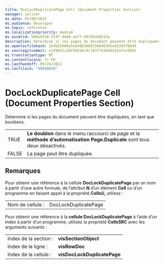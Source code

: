 ```yaml
---
title: DocLockDuplicatePage Cell (Document Properties Section)
manager: soliver
ms.date: 03/09/2015
ms.audience: Developer
ms.topic: reference
ms.localizationpriority: medium
ms.assetid: b08a6558-519f-44e0-aeff-9919544d515e
description: Détermine si les pages du document peuvent être dupliquées, en tant que booléens.
ms.openlocfilehash: 264b55909a5eb48636601566d6392e62393f00d9
ms.sourcegitcommit: a1d9041c20256616c9c183f7d1049142a7ac6991
ms.translationtype: MT
ms.contentlocale: fr-FR
ms.lasthandoff: 09/24/2021
ms.locfileid: "59559919"
---
```

# <a name="doclockduplicatepage-cell-document-properties-section"></a>DocLockDuplicatePage Cell (Document Properties Section)

Détermine si les pages du document peuvent être dupliquées, en tant que booléens.
  
|||
|:-----|:-----|
|TRUE  <br/> |**Le doublon** dans le menu raccourci de page et la **méthode d’automatisation Page.Duplicate** sont tous deux désactivés.  <br/> |
|FALSE  <br/> |La page peut être dupliquée.  <br/> |
   
## <a name="remarks"></a>Remarques

Pour obtenir une référence à la cellule **DocLockDuplicatePage** par un nom à partir d’une autre formule, de l’attribut **N** d’un élément **Cell** ou d’un programme en faisant appel à la propriété **CellsU,** utilisez : 
  
|||
|:-----|:-----|
| Nom de cellule :  <br/> | DocLockDuplicatePage  <br/> |
   
Pour obtenir une référence à la **cellule DocLockDuplicatePage** à l’aide d’un index à partir d’un programme, utilisez la propriété **CellsSRC** avec les arguments suivants : 
  
|||
|:-----|:-----|
| Index de la section :  <br/> |**visSectionObject** <br/> |
| Index de la ligne :  <br/> |**visRowDoc** <br/> |
| Index de la cellule :  <br/> |**visDocLockDuplicatePage** <br/> |
   

